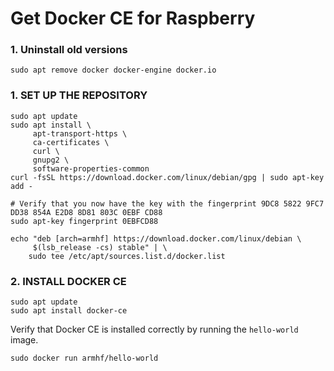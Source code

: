 # Get Docker CE for Raspberry


### 1. Uninstall old versions

```shell
sudo apt remove docker docker-engine docker.io
```

### 1. SET UP THE REPOSITORY

```shell
sudo apt update
sudo apt install \
     apt-transport-https \
     ca-certificates \
     curl \
     gnupg2 \
     software-properties-common
curl -fsSL https://download.docker.com/linux/debian/gpg | sudo apt-key add -

# Verify that you now have the key with the fingerprint 9DC8 5822 9FC7 DD38 854A E2D8 8D81 803C 0EBF CD88
sudo apt-key fingerprint 0EBFCD88

echo "deb [arch=armhf] https://download.docker.com/linux/debian \
     $(lsb_release -cs) stable" | \
    sudo tee /etc/apt/sources.list.d/docker.list
```    


### 2. INSTALL DOCKER CE

```shell
sudo apt update
sudo apt install docker-ce
```

Verify that Docker CE is installed correctly by running the `hello-world` image.

```
sudo docker run armhf/hello-world
```
